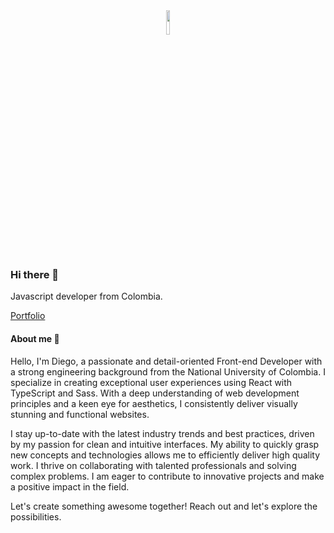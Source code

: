 <div align="center">
<img src="https://i.giphy.com/media/f6hnhHkks8bk4jwjh3/giphy.webp" align="center" style="width: 10%" />
</div>  

### Hi there 👋

Javascript developer from Colombia.

[Portfolio](https://itsdiegoramos.com)

#### About me 🧑
Hello, I'm Diego, a passionate and detail-oriented Front-end Developer with a strong engineering background from the National University of Colombia. I specialize in creating exceptional user experiences using React with TypeScript and Sass. With a deep understanding of web development principles and a keen eye for aesthetics, I consistently deliver visually stunning and functional websites.

I stay up-to-date with the latest industry trends and best practices, driven by my passion for clean and intuitive interfaces. My ability to quickly grasp new concepts and technologies allows me to efficiently deliver high quality work. I thrive on collaborating with talented professionals and solving complex problems. I am eager to contribute to innovative projects and make a positive impact in the field.

Let's create something awesome together! Reach out and let's explore the possibilities.

<!--
**daramosn/daramosn** is a ✨ _special_ ✨ repository because its `README.md` (this file) appears on your GitHub profile.

Here are some ideas to get you started:

- 🔭 I’m currently working on ...
- 🌱 I’m currently learning ...
- 👯 I’m looking to collaborate on ...
- 🤔 I’m looking for help with ...
- 💬 Ask me about ...
- 📫 How to reach me: ...
- 😄 Pronouns: ...
- ⚡ Fun fact: ...
-->
